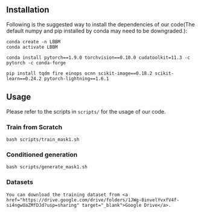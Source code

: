 
## Installation
Following is the suggested way to install the dependencies of our code(The default numpy and pip installed by conda may need to be downgraded.):
```
conda create -n LBBM
conda activate LBBM

conda install pytorch==1.9.0 torchvision==0.10.0 cudatoolkit=11.3 -c pytorch -c conda-forge

pip install tqdm fire einops ocnn scikit-image==0.18.2 scikit-learn==0.24.2 pytorch-lightning==1.6.1
```

## Usage
Please refer to the scripts in `scripts/` for the usage of our code.
### Train from Scratch
```
bash scripts/train_mask1.sh
```

### Conditioned generation
```
bash scripts/generate_mask1.sh
```

### Datasets
```
You can download the training dataset from <a href="https://drive.google.com/drive/folders/1JWg-8invelYvxfV4f-si4ngwUaZMfDJd?usp=sharing" target="_blank">Google Drive</a>.
```

